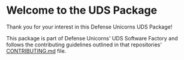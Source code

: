 # Welcome to the <name-upper> UDS Package

Thank you for your interest in this Defense Unicorns UDS Package!

This package is part of Defense Unicorns' UDS Software Factory and follows the contributing guidelines outlined in that repositories' [CONTRIBUTING.md](https://github.com/<organization>/uds-package-<name>/blob/main/CONTRIBUTING.md) file.

